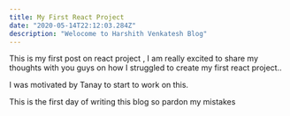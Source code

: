 ```yaml
---
title: My First React Project
date: "2020-05-14T22:12:03.284Z"
description: "Welocome to Harshith Venkatesh Blog"
---
```


This is my first post on react project , I am really excited to share my thoughts with you guys on how I struggled to create my first react project..

I was motivated by Tanay to start to work on this.

This is the first day of writing this blog so pardon my mistakes
